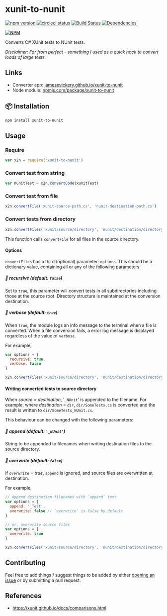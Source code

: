 # xunit-to-nunit

[![npm version](https://badge.fury.io/js/xunit-to-nunit.svg)](https://badge.fury.io/js/xunit-to-nunit)
[![circleci status](https://circleci.com/gh/jamesevickery/xunit-to-nunit.svg?style=shield)](https://circleci.com/gh/jamesevickery/xunit-to-nunit)
[![Build Status](https://travis-ci.org/jamesevickery/xunit-to-nunit.svg?branch=master)](https://travis-ci.org/jamesevickery/xunit-to-nunit)
[![Dependencies](https://www.versioneye.com/user/projects/59819587368b080078e5cabc/badge.svg)](https://www.versioneye.com/user/projects/59819587368b080078e5cabc?child=summary)

[![NPM](https://nodei.co/npm/xunit-to-nunit.png)](https://nodei.co/npm/xunit-to-nunit/)

Converts C# XUnit tests to NUnit tests.

_Disclaimer: Far from perfect - something I used as a quick hack to convert loads of large tests_

## Links

- Converter app: [jamesevickery.github.io/xunit-to-nunit](https://jamesevickery.github.io/xunit-to-nunit)
- Node module: [npmjs.com/package/xunit-to-nunit](https://www.npmjs.com/package/xunit-to-nunit)

## :package: Installation

```bash
npm install xunit-to-nunit
```

## Usage

### Require

```javascript
var x2n = require('xunit-to-nunit')
```

### Convert test from string

```javascript
var nunitTest = x2n.convertCode(xunitTest)
```

### Convert test from file

```javascript
x2n.convertFile('xunit-source-path.cs', 'nunit-destination-path.cs')
```

### Convert tests from directory

```javascript
x2n.convertFiles('xunit/source/directory', 'nunit/destination/directory')
```

This function calls `convertFile` for all files in the source directory.

#### Options

`convertFiles` has a third (optional) parameter: `options`. This should be a dictionary value, containing all or any of the following  parameters:

##### :wrench: recursive (default: `false`)

Set to `true`, this parameter will convert tests in all subdirectories including those at the source root. Directory structure is maintained at the conversion destination.

##### :wrench: verbose (default: `true`)

When `true`, the module logs an info message to the terminal when a file is converted. When a file conversion fails, a error log message is displayed regardless of the value of `verbose`.

For example,

```javascript
var options = {
  recursive: true,
  verbose: false
}

x2n.convertFiles('xunit/source/directory', 'nunit/destination/directory', options)
```

#### Writing converted tests to source directory

When _source = destination_, '`_NUnit`' is appended to the filename. For example, where _destination = `dir`_, `dir/SomeTests.cs` is converted and the result is written to `dir/SomeTests_NUnit.cs`.

This behaviour can be changed with the following parameters:

##### :wrench: append (default: `'_NUnit'`)

String to be appended to filenames when writing destination files to the source directory.

##### :wrench: overwrite (default: `false`)

If _`overwrite` = true_, `append` is ignored, and source files are overwritten at destination.

For example,

```javascript
// Append destination filenames with `append` text
var options = {
  append: '_Test',
  overwrite: false // `overwrite` is false by default
}

// or, overwrite source files
var options = {
  overwrite: true
}

x2n.convertFiles('xunit/source/directory', 'nunit/destination/directory', options)

```

## Contributing

Feel free to add things / suggest things to be added by either [opening an issue](https://github.com/jamesevickery/xunit-to-nunit/issues) or by submitting a pull request.

## References

- https://xunit.github.io/docs/comparisons.html
